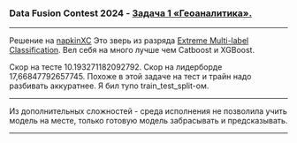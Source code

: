 <h3>Data Fusion Contest 2024 - <a href='https://ods.ai/competitions/data-fusion2024-geo' target='_blank'>Задача 1 «Геоаналитика».</a></h3>
<hr>
Решение на <a href='https://napkinxc.readthedocs.io/en/latest/quick_start.html' target='_blank'>napkinXC</a>
Это зверь из разряда <a href='https://arxiv.org/pdf/2009.11218.pdf' target='_blank'>Extreme Multi-label Classification</a>. 
Вел себя на много лучше чем Catboost и XGBoost. 

Скор на тесте 10.193271182092792. Скор на лидерборде 17,66847792657745. Похоже в этой задаче на тест и трайн надо разбивать аккуратнее. Я бил тупо train_test_split-ом.
<hr>
Из дополнительных сложностей - среда исполнения не позволила учить модель на месте, только готовую модель забрасывать и предсказывать.  
<hr>
